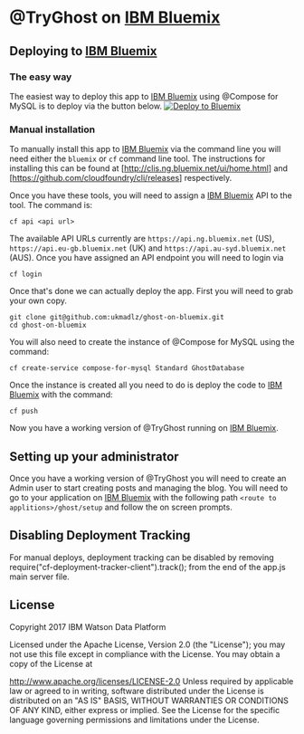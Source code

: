 # @TryGhost on [IBM Bluemix](https://www.bluemix.net)

## Deploying to [IBM Bluemix](https://www.bluemix.net)

### The easy way
The easiest way to deploy this app to [IBM Bluemix](https://www.bluemix.net) using @Compose for MySQL is to deploy via the button below.
[![Deploy to Bluemix](https://deployment-tracker.mybluemix.net/stats/c3fcb5f65a16f0b07b5141cb598a482b/button.svg)](https://bluemix.net/deploy?repository=https://github.com/ukmadlz/ghost-on-bluemix)

### Manual installation

To manually install this app to [IBM Bluemix](https://www.bluemix.net) via the command line you will need either the `bluemix` or `cf` command line tool. The instructions for installing this can be found at [http://clis.ng.bluemix.net/ui/home.html] and [https://github.com/cloudfoundry/cli/releases] respectively.

Once you have these tools, you will need to assign a [IBM Bluemix](https://www.bluemix.net) API to the tool. The command is:

`cf api <api url>`

The available API URLs currently are `https://api.ng.bluemix.net` (US), `https://api.eu-gb.bluemix.net` (UK) and `https://api.au-syd.bluemix.net` (AUS). Once you have assigned an API endpoint you will need to login via

`cf login`

Once that's done we can actually deploy the app. First you will need to grab your own copy.

```
git clone git@github.com:ukmadlz/ghost-on-bluemix.git
cd ghost-on-bluemix
```

You will also need to create the instance of @Compose for MySQL using the command:

`cf create-service compose-for-mysql Standard GhostDatabase`

Once the instance is created all you need to do is deploy the code to [IBM Bluemix](https://www.bluemix.net) with the command:

`cf push`

Now you have a working version of @TryGhost running on [IBM Bluemix](https://www.bluemix.net).

## Setting up your administrator

Once you have a working version of @TryGhost you will need to create an Admin user to start creating posts and managing the blog. You will need to go to your application on [IBM Bluemix](https://www.bluemix.net) with the following path `<route to applitions>/ghost/setup` and follow the on screen prompts.

## Disabling Deployment Tracking

For manual deploys, deployment tracking can be disabled by removing require("cf-deployment-tracker-client").track(); from the end of the app.js main server file.

## License

Copyright 2017 IBM Watson Data Platform

Licensed under the Apache License, Version 2.0 (the "License"); you may not use this file except in compliance with the License. You may obtain a copy of the License at

http://www.apache.org/licenses/LICENSE-2.0
Unless required by applicable law or agreed to in writing, software distributed under the License is distributed on an "AS IS" BASIS, WITHOUT WARRANTIES OR CONDITIONS OF ANY KIND, either express or implied. See the License for the specific language governing permissions and limitations under the License.
